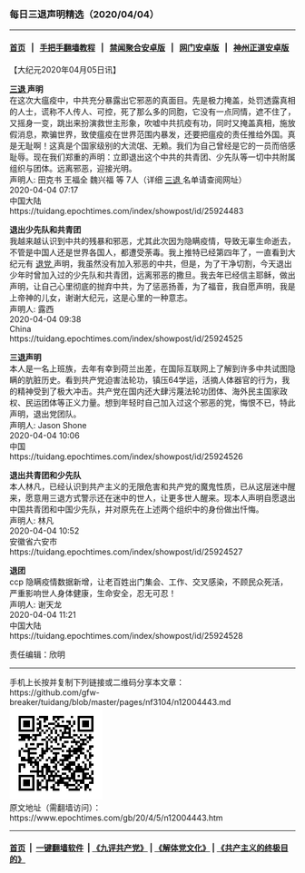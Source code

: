 ### 每日三退声明精选（2020/04/04）
------------------------

#### [首页](https://github.com/gfw-breaker/banned-news1/blob/master/README.md) &nbsp;&nbsp;|&nbsp;&nbsp; [手把手翻墙教程](https://github.com/gfw-breaker/guides/wiki) &nbsp;&nbsp;|&nbsp;&nbsp; [禁闻聚合安卓版](https://github.com/gfw-breaker/bn-android) &nbsp;&nbsp;|&nbsp;&nbsp; [网门安卓版](https://github.com/oGate2/oGate) &nbsp;&nbsp;|&nbsp;&nbsp; [神州正道安卓版](https://github.com/SzzdOgate/update) 



<div class="post_content" id="artbody" itemprop="articleBody">
 <!-- article content begin -->
 <p>
  【大纪元2020年04月05日讯】
 </p>
 <p>
  <strong>
   <a href="https://www.epochtimes.com/gb/tag/%E4%B8%89%E9%80%80.html">
    三退
   </a>
   声明
  </strong>
  <br/>
  在这次大瘟疫中，中共充分暴露出它邪恶的真面目。先是极力掩盖，处罚透露真相的人士，谎称不人传人、可控，死了那么多的同胞，它没有一点同情，遮不住了，又摇身一变，跳出来扮演救世主形象，吹嘘中共抗疫有功，同时又掩盖真相，施放假消息，欺骗世界，致使瘟疫在世界范围内暴发，还要把瘟疫的责任推给外国。真是无耻啊！这真是个国家级别的大流氓、无赖。我们为自己曾经是它的一员而倍感耻辱。现在我们郑重的声明：立即退出这个中共的共青团、少先队等一切中共附属组织与团体。远离邪恶，迎接光明。
  <br/>
  声明人: 田克书 王福全 魏兴福 等 7人（详细
  <a href="https://www.epochtimes.com/gb/tag/%E4%B8%89%E9%80%80.html">
   三退
  </a>
  名单请查阅网址）
  <br/>
  2020-04-04 07:17
  <br/>
  中国大陆
  <br/>
  https://tuidang.epochtimes.com/index/showpost/id/25924483
 </p>
 <p>
  <strong>
   退出少先队和共青团
  </strong>
  <br/>
  我越来越认识到中共的残暴和邪恶，尤其此次因为隐瞒疫情，导致无辜生命逝去，不管是中国人还是世界各国人，都遭受荼毒。我上推特已经第四年了，一直看到大纪元有
  <a href="https://www.epochtimes.com/gb/tag/%E9%80%80%E5%85%9A.html">
   退党
  </a>
  声明，我虽然没有加入邪恶的中共，但是，为了干净切割，今天退出少年时曾加入过的少先队和共青团，远离邪恶的撒旦。我去年已经信主耶稣，做出声明，让自己心里彻底的抛弃中共，为了惩恶扬善，为了福音，我自愿声明，我是上帝神的儿女，谢谢大纪元，这是心里的一种意志。
  <br/>
  声明人: 露西
  <br/>
  2020-04-04 09:38
  <br/>
  China
  <br/>
  https://tuidang.epochtimes.com/index/showpost/id/25924525
 </p>
 <p>
  <strong>
   三退声明
  </strong>
  <br/>
  本人是一名上班族，去年有幸到荷兰出差，在国际互联网上了解到许多中共试图隐瞒的肮脏历史。看到共产党迫害法轮功，镇压64学运，活摘人体器官的行为，我的精神受到了极大冲击。共产党在国内还大肆污蔑法轮功团体、海外民主国家政权、民运团体等正义力量。想到年轻时自己加入过这个邪恶的党，悔恨不已，特此声明，退出党团队。
  <br/>
  声明人: Jason Shone
  <br/>
  2020-04-04 10:06
  <br/>
  中国
  <br/>
  https://tuidang.epochtimes.com/index/showpost/id/25924526
 </p>
 <p>
  <strong>
   退出共青团和少先队
  </strong>
  <br/>
  本人林凡，已经认识到共产主义的无限危害和共产党的魔鬼性质，已从这层迷中醒来，愿意用三退方式警示还在迷中的世人，让更多世人醒来。现本人声明自愿退出中国共青团和中国少先队，并对原先在上述两个组织中的身份做出忏悔。
  <br/>
  声明人: 林凡
  <br/>
  2020-04-04 10:52
  <br/>
  安徽省六安市
  <br/>
  https://tuidang.epochtimes.com/index/showpost/id/25924527
 </p>
 <p>
  <strong>
   退团
  </strong>
  <br/>
  ccp 隐瞒疫情数据新增，让老百姓出门集会、工作、交叉感染，不顾民众死活，严重影响世人身体健康，生命安全，忍无可忍！
  <br/>
  声明人: 谢天龙
  <br/>
  2020-04-04 11:21
  <br/>
  中国大陆
  <br/>
  https://tuidang.epochtimes.com/index/showpost/id/25924528
 </p>
 <p>
  责任编辑：欣明
 </p>
 <!-- article content end -->
 <div id="below_article_ad">
 </div>
</div>

<hr/>
手机上长按并复制下列链接或二维码分享本文章：<br/>
https://github.com/gfw-breaker/tuidang/blob/master/pages/nf3104/n12004443.md <br/>
<a href='https://github.com/gfw-breaker/tuidang/blob/master/pages/nf3104/n12004443.md'><img src='https://github.com/gfw-breaker/tuidang/blob/master/pages/nf3104/n12004443.md.png'/></a> <br/>
原文地址（需翻墙访问）：https://www.epochtimes.com/gb/20/4/5/n12004443.htm


------------------------
#### [首页](https://github.com/gfw-breaker/banned-news/blob/master/README.md) &nbsp;|&nbsp; [一键翻墙软件](https://github.com/gfw-breaker/nogfw/blob/master/README.md) &nbsp;| [《九评共产党》](https://github.com/gfw-breaker/9ping.md/blob/master/README.md#九评之一评共产党是什么) | [《解体党文化》](https://github.com/gfw-breaker/jtdwh.md/blob/master/README.md) | [《共产主义的终极目的》](https://github.com/gfw-breaker/gczydzjmd.md/blob/master/README.md)


<img src='http://gfw-breaker.win/tuidang/pages/nf3104/n12004443.md' width='0px' height='0px'/>